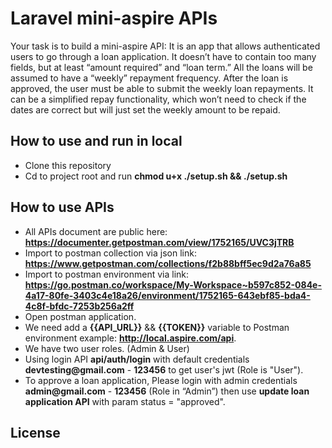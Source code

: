 # Laravel mini-aspire APIs

Your task is to build a mini-aspire API:
It is an app that allows authenticated users to go through a loan application. It doesn’t have to contain too many fields, but at least “amount
required” and “loan term.” All the loans will be assumed to have a “weekly” repayment frequency.
After the loan is approved, the user must be able to submit the weekly loan repayments. It can be a simplified repay functionality, which won’t
need to check if the dates are correct but will just set the weekly amount to be repaid.

## How to use and run in local

- Clone this repository 
- Cd to project root and run __chmod u+x ./setup.sh && ./setup.sh__

## How to use APIs
- All APIs document are public here: __https://documenter.getpostman.com/view/1752165/UVC3jTRB__
- Import to postman collection via json link: __https://www.getpostman.com/collections/f2b88bff5ec9d2a76a85__
- Import to postman environment via link: __https://go.postman.co/workspace/My-Workspace~b597c852-084e-4a17-80fe-3403c4e18a26/environment/1752165-643ebf85-bda4-4c8f-bfdc-7253b256a2ff__
- Open postman application.
- We need add a __{{API_URL}}__ && __{{TOKEN}}__ variable to Postman environment example: __http://local.aspire.com/api__.
- We have two user roles. (Admin & User)
- Using login API __api/auth/login__ with default credentials __devtesting@gmail.com__ - __123456__ to get user's jwt (Role is "User").
- To approve a loan application, Please login with admin credentials __admin@gmail.com__ - __123456__ (Role in “Admin”) then use __update loan application API__ with param status = "approved".


## License


